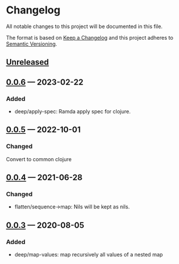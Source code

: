 # Changelog

All notable changes to this project will be documented in this file.

The format is based on [Keep a Changelog](http://keepachangelog.com)
and this project adheres to [Semantic Versioning](http://semver.org/spec/v2.0.0.html).


## [Unreleased]

## [0.0.6] — 2023-02-22
### Added
- deep/apply-spec: Ramda apply spec for clojure.

## [0.0.5] — 2022-10-01
### Changed
Convert to common clojure

## [0.0.4] — 2021-06-28
### Changed
- flatten/sequence->map: Nils will be kept as nils.

## [0.0.3] — 2020-08-05
### Added
- deep/map-values: map recursively all values of a nested map

[0.0.3]: https://github.com/hkorpi/flathead/compare/0.0.0...0.0.3
[0.0.4]: https://github.com/hkorpi/flathead/compare/0.0.3...0.0.4
[0.0.5]: https://github.com/hkorpi/flathead/compare/0.0.4...0.0.5
[0.0.6]: https://github.com/hkorpi/flathead/compare/0.0.5...0.0.6
[Unreleased]: https://github.com/hkorpi/flathead/compare/0.0.6...HEAD
